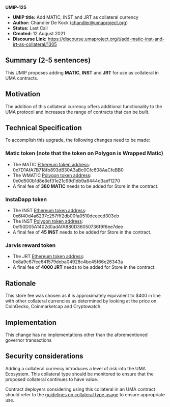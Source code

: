 **UMIP-125**

-   **UMIP title:** Add MATIC, INST and JRT as collateral currency 
-   **Author:**  Chandler De Kock (chandler@umaproject.org)
-   **Status:** Last Call
-   **Created:**  12 August 2021
-   **Discourse Link:** https://discourse.umaproject.org/t/add-matic-inst-and-jrt-as-collateral/1305

## Summary (2-5 sentences)

This UMIP proposes adding **MATIC**, **INST** and **JRT** for use as collateral in UMA contracts.

## Motivation

The addition of this collateral currency offers additional functionality to the UMA protocol and increases the range of contracts that can be built.

## Technical Specification

To accomplish this upgrade, the following changes need to be made:


 ### Matic token (note that the token on Polygon is Wrapped Matic)   
-   The MATIC [Ethereum token address](https://etherscan.io/address/0x7D1AfA7B718fb893dB30A3aBc0Cfc608AaCfeBB0):  0x7D1AfA7B718fb893dB30A3aBc0Cfc608AaCfeBB0
-   The WMATIC [Polygon token address](https://polygonscan.com/token/0x0d500b1d8e8ef31e21c99d1db9a6444d3adf1270): 0x0d500b1d8e8ef31e21c99d1db9a6444d3adf1270
-   A final fee of **380 MATIC** needs to be added for Store in the contract.

### InstaDapp token
-   The INST [Ethereum token address](https://etherscan.io/address/0x6f40d4a6237c257fff2db00fa0510deeecd303eb): 0x6f40d4a6237c257fff2db00fa0510deeecd303eb
-   The INST [Polygon token address](https://polygonscan.com/address/0xf50D05A1402d0adAfA880D36050736f9f6ee7dee): 0xf50D05A1402d0adAfA880D36050736f9f6ee7dee
-   A final fee of **45 INST** needs to be added for Store in the contract.

### Jarvis reward token
-   The JRT [Ethereum token address](https://etherscan.io/address/0x8a9c67fee641579deba04928c4bc45f66e26343a): 0x8a9c67fee641579deba04928c4bc45f66e26343a
-   A final fee of **4000 JRT** needs to be added for Store in the contract.
    
## Rationale

This store fee was chosen as it is approximately equivalent to $400 in line with other collateral currencies as determined by looking at the price on CoinGecko, Coinmarketcap and Cryptowatch.

## Implementation

This change has no implementations other than the aforementioned governor transactions

## Security considerations

Adding a collateral currency introduces a level of risk into the UMA Ecosystem.  This collateral type should be monitored to ensure that the proposed collateral continues to have value.

Contract deployers considering using this collateral in an UMA contract should refer to the [guidelines on collateral type usage](https://docs.umaproject.org/uma-tokenholders/guidence-on-collateral-currency-addition) to ensure appropriate use.


